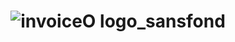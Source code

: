 # <p align="center">![invoiceO logo_sansfond](https://user-images.githubusercontent.com/74242616/198913703-3a76b17c-c5f1-4fe5-b08d-67105f01c0d3.png)</p>
